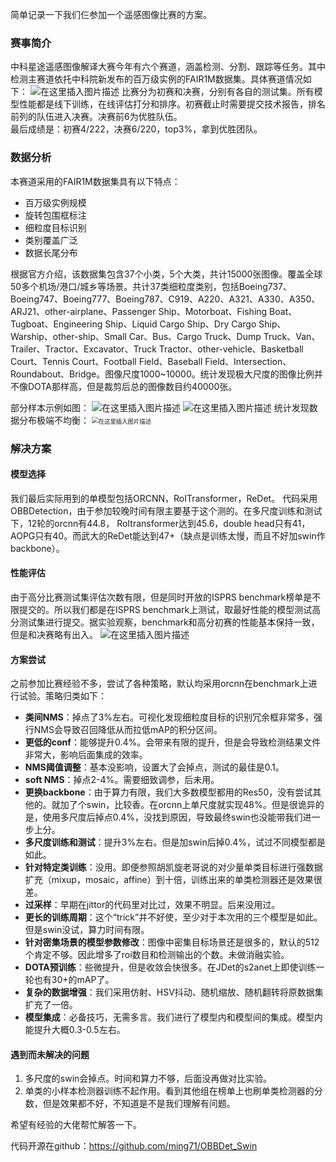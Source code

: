 简单记录一下我们仨参加一个遥感图像比赛的方案。
### 赛事简介
中科星途遥感图像解译大赛今年有六个赛道，涵盖检测、分割、跟踪等任务。其中检测主赛道依托中科院新发布的百万级实例的FAIR1M数据集。具体赛道情况如下：
![在这里插入图片描述](https://img-blog.csdnimg.cn/f2429a7fab294f4d9952599312296b69.png)
比赛分为初赛和决赛，分别有各自的测试集。所有模型性能都是线下训练，在线评估打分和排序。初赛截止时需要提交技术报告，排名前列的队伍进入决赛。决赛前6为优胜队伍。  
最后成绩是：初赛4/222，决赛6/220，top3%，拿到优胜团队。

### 数据分析
本赛道采用的FAIR1M数据集具有以下特点：
* 百万级实例规模
* 旋转包围框标注
* 细粒度目标识别
* 类别覆盖广泛
* 数据长尾分布

根据官方介绍，该数据集包含37个小类，5个大类，共计15000张图像。覆盖全球50多个机场/港口/城乡等场景。共计37类细粒度类别，包括Boeing737、Boeing747、Boeing777、Boeing787、C919、A220、A321、A330、A350、ARJ21、other-airplane、Passenger Ship、Motorboat、Fishing Boat、Tugboat、Engineering Ship、Liquid Cargo Ship、Dry Cargo Ship、Warship、other-ship、Small Car、Bus、Cargo Truck、Dump Truck、Van、Trailer、Tractor、Excavator、Truck Tractor、other-vehicle、Basketball Court、Tennis Court、Football Field、Baseball Field、Intersection、Roundabout、Bridge。图像尺度1000~10000。统计发现极大尺度的图像比例并不像DOTA那样高，但是裁剪后总的图像数目约40000张。

部分样本示例如图：
![在这里插入图片描述](https://img-blog.csdnimg.cn/2ea5c8511f104257a8b6cbe8bbfd038a.png)
![在这里插入图片描述](https://img-blog.csdnimg.cn/b59b76a4c7644abe98ee194cb6e9855a.png)
统计发现数据分布极端不均衡：
<img src="https://img-blog.csdnimg.cn/b42bb339e8df43b78a4f82ed8cfad1c3.png" alt="在这里插入图片描述" style="zoom: 67%;" />


### 解决方案
#### 模型选择
我们最后实际用到的单模型包括ORCNN，RoITransformer，ReDet。
代码采用OBBDetection，由于参加较晚时间有限主要基于这个测的。在多尺度训练和测试下，12轮的orcnn有44.8， RoItransformer达到45.6，double head只有41，AOPG只有40。而武大的ReDet能达到47+（缺点是训练太慢，而且不好加swin作backbone）。
#### 性能评估
由于高分比赛测试集评估次数有限，但是同时开放的ISPRS benchmark榜单是不限提交的。所以我们都是在ISPRS benchmark上测试，取最好性能的模型测试高分测试集进行提交。据实验观察，benchmark和高分初赛的性能基本保持一致，但是和决赛略有出入。 
![在这里插入图片描述](https://img-blog.csdnimg.cn/abef4e08a5fd43b595ca64b45ef08a1b.png)

#### 方案尝试
之前参加比赛经验不多，尝试了各种策略，默认均采用orcnn在benchmark上进行试验。策略归类如下：
* **类间NMS**：掉点了3%左右。可视化发现细粒度目标的识别冗余框非常多，强行NMS会导致召回降低从而拉低mAP的积分区间。
* **更低的conf**：能够提升0.4%。会带来有限的提升，但是会导致检测结果文件非常大，影响后面集成的效率。
* **NMS阈值调整**：基本没影响，设置大了会掉点，测试的最佳是0.1。
* **soft NMS**：掉点2-4%。需要细致调参，后未用。
* **更换backbone**：由于算力有限，我们大多数模型都用的Res50，没有尝试其他的。就加了个swin，比较香。在orcnn上单尺度就实现48%。但是很诡异的是，使用多尺度后掉点0.4%，没找到原因，导致最终swin也没能带我们进一步上分。
* **多尺度训练和测试**：提升3%左右。但是加swin后掉0.4%，试过不同模型都是如此。
* **针对特定类训练**：没用。即便参照胡凯旋老哥说的对少量单类目标进行强数据扩充（mixup，mosaic，affine）到十倍，训练出来的单类检测器还是效果很差。
* **过采样**：早期在jittor的代码里对比过，效果不明显。后来没用过。
* **更长的训练周期**：这个“trick”并不好使，至少对于本次用的三个模型是如此。但是swin没试，算力时间有限。
* **针对密集场景的模型参数修改**：图像中密集目标场景还是很多的，默认的512个肯定不够。因此增多了roi数目和检测输出的个数。未做消融实验。
* **DOTA预训练**：些微提升，但是收敛会快很多。在JDet的s2anet上即使训练一轮也有30+的mAP了。
* **复杂的数据增强**：我们采用仿射、HSV抖动、随机缩放、随机翻转将原数据集扩充了一倍。
* **模型集成**：必备技巧，无需多言。我们进行了模型内和模型间的集成。模型内能提升大概0.3-0.5左右。

#### 遇到而未解决的问题
1. 多尺度的swin会掉点。时间和算力不够，后面没再做对比实验。
2. 单类的小样本检测器训练不起作用。看到其他组在榜单上也刷单类检测器的分数，但是效果都不好，不知道是不是我们理解有问题。

希望有经验的大佬帮忙解答一下。

代码开源在github：https://github.com/ming71/OBBDet_Swin